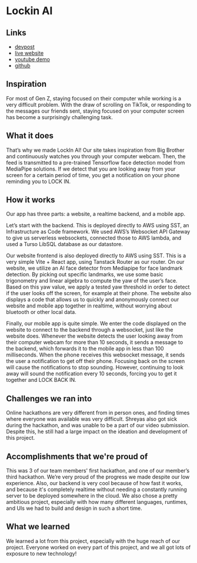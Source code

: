 # Lockin AI
## Links
- [devpost](https://devpost.com/software/lockin-ai)
- [live website](https://lockinai.rohangodha.com/)
- [youtube demo](https://youtu.be/6rx-QIQlB-I?si=dn41a2Kn-HnQPF3K)
- [github](https://github.com/sailalithkanumuri8/LockInAI)
## Inspiration
For most of Gen Z, staying focused on their computer while working is a very difficult problem. With the draw of scrolling on TikTok, or responding to the messages our friends sent, staying focused on your computer screen has become a surprisingly challenging task. 
## What it does
That’s why we made LockIn AI! Our site takes inspiration from Big Brother and continuously watches you through your computer webcam. Then, the feed is transmitted to a pre-trained Tensorflow face detection model from MediaPipe solutions. If we detect that you are looking away from your screen for a certain period of time, you get a notification on your phone reminding you to LOCK IN.
## How it works
Our app has three parts: a website, a realtime backend, and a mobile app.

Let’s start with the backend. This is deployed directly to AWS using SST, an Infrastructure as Code framework. We used AWS’s Websocket API Gateway to give us serverless websockets, connected those to AWS lambda, and used a Turso LibSQL database as our datastore. 

Our website frontend is also deployed directly to AWS using SST. This is a very simple Vite + React app, using Tanstack Router as our router. On our website, we utilize an AI face detector from Mediapipe for face landmark detection. By picking out specific landmarks, we use some basic trigonometry and linear algebra to compute the yaw of the user’s face. Based on this yaw value, we apply a tested yaw threshold in order to detect if the user looks off the screen, for example at their phone. The website also displays a code that allows us to quickly and anonymously connect our website and mobile app together in realtime, without worrying about bluetooth or other local data. 
	
Finally, our mobile app is quite simple. We enter the code displayed on the website to connect to the backend through a websocket, just like the website does. Whenever the website detects the user looking away from their computer webcam for more than 10 seconds, it sends a message to the backend, which forwards it to the mobile app in less than 100 milliseconds. When the phone receives this websocket message, it sends the user a notification to get off their phone. Focusing back on the screen will cause the notifications to stop sounding. However, continuing to look away will sound the notification every 10 seconds, forcing you to get it together and LOCK BACK IN.

## Challenges we ran into
Online hackathons are very different from in person ones, and finding times where everyone was available was very difficult. Shreyas also got sick during the hackathon, and was unable to be a part of our video submission. Despite this, he still had a large impact on the ideation and development of this project.
## Accomplishments that we're proud of
This was 3 of our team members' first hackathon, and one of our member’s third hackathon. We’re very proud of the progress we made despite our low experience. Also, our backend is very cool because of how fast it works, and because it's completely realtime without needing a constantly running server to be deployed somewhere in the cloud. We also chose a pretty ambitious project, especially with how many different languages, runtimes, and UIs we had to build and design in such a short time.
## What we learned
We learned a lot from this project, especially with the huge reach of our project. Everyone worked on every part of this project, and we all got lots of exposure to new technology!
